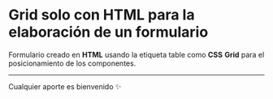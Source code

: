 # Grid solo con HTML para la elaboración de un formulario

Formulario creado en **HTML** usando la etiqueta table como **CSS** **Grid** para el posicionamiento de los componentes.

------------
Cualquier aporte es bienvenido :sparkles:
